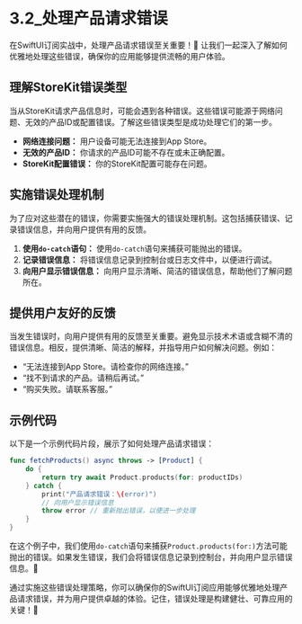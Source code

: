 ﻿# 3.2_处理产品请求错误

在SwiftUI订阅实战中，处理产品请求错误至关重要！💪 让我们一起深入了解如何优雅地处理这些错误，确保你的应用能够提供流畅的用户体验。

## 理解StoreKit错误类型

当从StoreKit请求产品信息时，可能会遇到各种错误。这些错误可能源于网络问题、无效的产品ID或配置错误。了解这些错误类型是成功处理它们的第一步。

*   **网络连接问题：** 用户设备可能无法连接到App Store。
*   **无效的产品ID：** 你请求的产品ID可能不存在或未正确配置。
*   **StoreKit配置错误：** 你的StoreKit配置可能存在问题。

## 实施错误处理机制

为了应对这些潜在的错误，你需要实施强大的错误处理机制。这包括捕获错误、记录错误信息，并向用户提供有用的反馈。

1.  **使用`do-catch`语句：** 使用`do-catch`语句来捕获可能抛出的错误。
2.  **记录错误信息：** 将错误信息记录到控制台或日志文件中，以便进行调试。
3.  **向用户显示错误信息：** 向用户显示清晰、简洁的错误信息，帮助他们了解问题所在。

## 提供用户友好的反馈

当发生错误时，向用户提供有用的反馈至关重要。避免显示技术术语或含糊不清的错误信息。相反，提供清晰、简洁的解释，并指导用户如何解决问题。例如：

*   “无法连接到App Store。请检查你的网络连接。”
*   “找不到请求的产品。请稍后再试。”
*   “购买失败。请联系客服。”

## 示例代码

以下是一个示例代码片段，展示了如何处理产品请求错误：

```swift
func fetchProducts() async throws -> [Product] {
    do {
        return try await Product.products(for: productIDs)
    } catch {
        print("产品请求错误：\(error)")
        // 向用户显示错误信息
        throw error // 重新抛出错误，以便进一步处理
    }
}
```

在这个例子中，我们使用`do-catch`语句来捕获`Product.products(for:)`方法可能抛出的错误。如果发生错误，我们会将错误信息记录到控制台，并向用户显示错误信息。🎉

通过实施这些错误处理策略，你可以确保你的SwiftUI订阅应用能够优雅地处理产品请求错误，并为用户提供卓越的体验。记住，错误处理是构建健壮、可靠应用的关键！🚀


